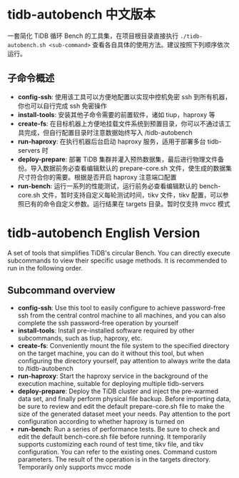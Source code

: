 # tidb-autobench 中文版本

一套简化 TiDB 循环 Bench 的工具集，在项目根目录直接执行 `./tidb-autobench.sh <sub-command>` 查看各自具体的使用方法。建议按照下列顺序依次运行。

## 子命令概述
* **config-ssh**: 使用该工具可以方便地配置以实现中控机免密 ssh 到所有机器，你也可以自行完成 ssh 免密操作
* **install-tools**: 安装其他子命令需要的前置软件，诸如 tiup，haproxy 等
* **create-fs**: 在目标机器上方便地挂载文件系统到预置目录，你可以不通过该工具完成，但自行配置目录时注意数据始终写入 /tidb-autobench
* **run-haproxy**: 在执行机器后台启动 haproxy 服务，适用于部署多台 tidb-servers 时
* **deploy-prepare**: 部署 TiDB 集群并灌入预热数据集，最后进行物理文件备份。导入数据前务必查看编辑默认的 prepare-core.sh 文件，使生成的数据集尺寸符合你的需要。根据是否开启 haproxy 注意端口配置
* **run-bench**: 运行一系列的性能测试，运行前务必查看编辑默认的 bench-core.sh 文件，暂时支持自定义每轮测试时间，tikv 文件，tikv 配置，可以参照已有的命令自定义参数。运行结果在 targets 目录。暂时仅支持 mvcc 模式

# tidb-autobench English Version

A set of tools that simplifies TiDB's circular Bench. You can directly execute subcommands to view their specific usage methods. It is recommended to run in the following order.

## Subcommand overview
* **config-ssh**: Use this tool to easily configure to achieve password-free ssh from the central control machine to all machines, and you can also complete the ssh password-free operation by yourself
* **install-tools**: Install pre-installed software required by other subcommands, such as tiup, haproxy, etc.
* **create-fs**: Conveniently mount the file system to the specified directory on the target machine, you can do it without this tool, but when configuring the directory yourself, pay attention to always write the data to /tidb-autobench
* **run-haproxy**: Start the haproxy service in the background of the execution machine, suitable for deploying multiple tidb-servers
* **deploy-prepare**: Deploy the TiDB cluster and inject the pre-warmed data set, and finally perform physical file backup. Before importing data, be sure to review and edit the default prepare-core.sh file to make the size of the generated dataset meet your needs. Pay attention to the port configuration according to whether haproxy is turned on
* **run-bench**: Run a series of performance tests. Be sure to check and edit the default bench-core.sh file before running. It temporarily supports customizing each round of test time, tikv file, and tikv configuration. You can refer to the existing ones. Command custom parameters. The result of the operation is in the targets directory. Temporarily only supports mvcc mode